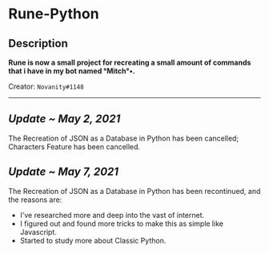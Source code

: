 # Rune-Python

## Description
**Rune is now a small project for recreating a small amount of commands that i have in my bot named °Mitch°•.**

Creator: `Novanity#1148`

- - -

## ***Update ~ May 2, 2021***
The Recreation of JSON as a Database in Python has been cancelled; Characters Feature has been cancelled. <br>
## ***Update ~ May 7, 2021***
The Recreation of JSON as a Database in Python has been recontinued, and the reasons are:
* I've researched more and deep into the vast of internet.
* I figured out and found more tricks to make this as simple like Javascript.
* Started to study more about Classic Python.